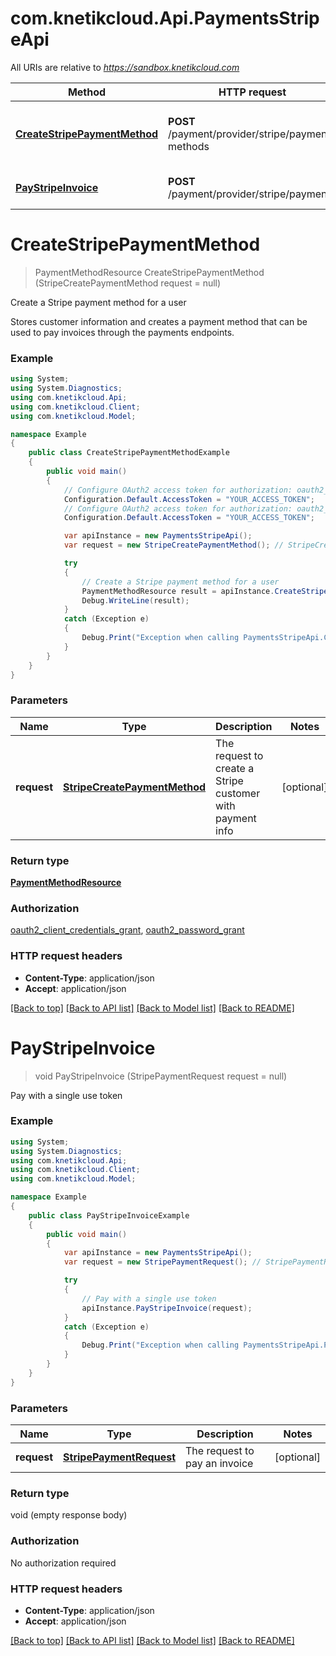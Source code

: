 # com.knetikcloud.Api.PaymentsStripeApi

All URIs are relative to *https://sandbox.knetikcloud.com*

Method | HTTP request | Description
------------- | ------------- | -------------
[**CreateStripePaymentMethod**](PaymentsStripeApi.md#createstripepaymentmethod) | **POST** /payment/provider/stripe/payment-methods | Create a Stripe payment method for a user
[**PayStripeInvoice**](PaymentsStripeApi.md#paystripeinvoice) | **POST** /payment/provider/stripe/payments | Pay with a single use token


<a name="createstripepaymentmethod"></a>
# **CreateStripePaymentMethod**
> PaymentMethodResource CreateStripePaymentMethod (StripeCreatePaymentMethod request = null)

Create a Stripe payment method for a user

Stores customer information and creates a payment method that can be used to pay invoices through the payments endpoints.

### Example
```csharp
using System;
using System.Diagnostics;
using com.knetikcloud.Api;
using com.knetikcloud.Client;
using com.knetikcloud.Model;

namespace Example
{
    public class CreateStripePaymentMethodExample
    {
        public void main()
        {
            // Configure OAuth2 access token for authorization: oauth2_client_credentials_grant
            Configuration.Default.AccessToken = "YOUR_ACCESS_TOKEN";
            // Configure OAuth2 access token for authorization: oauth2_password_grant
            Configuration.Default.AccessToken = "YOUR_ACCESS_TOKEN";

            var apiInstance = new PaymentsStripeApi();
            var request = new StripeCreatePaymentMethod(); // StripeCreatePaymentMethod | The request to create a Stripe customer with payment info (optional) 

            try
            {
                // Create a Stripe payment method for a user
                PaymentMethodResource result = apiInstance.CreateStripePaymentMethod(request);
                Debug.WriteLine(result);
            }
            catch (Exception e)
            {
                Debug.Print("Exception when calling PaymentsStripeApi.CreateStripePaymentMethod: " + e.Message );
            }
        }
    }
}
```

### Parameters

Name | Type | Description  | Notes
------------- | ------------- | ------------- | -------------
 **request** | [**StripeCreatePaymentMethod**](StripeCreatePaymentMethod.md)| The request to create a Stripe customer with payment info | [optional] 

### Return type

[**PaymentMethodResource**](PaymentMethodResource.md)

### Authorization

[oauth2_client_credentials_grant](../README.md#oauth2_client_credentials_grant), [oauth2_password_grant](../README.md#oauth2_password_grant)

### HTTP request headers

 - **Content-Type**: application/json
 - **Accept**: application/json

[[Back to top]](#) [[Back to API list]](../README.md#documentation-for-api-endpoints) [[Back to Model list]](../README.md#documentation-for-models) [[Back to README]](../README.md)

<a name="paystripeinvoice"></a>
# **PayStripeInvoice**
> void PayStripeInvoice (StripePaymentRequest request = null)

Pay with a single use token

### Example
```csharp
using System;
using System.Diagnostics;
using com.knetikcloud.Api;
using com.knetikcloud.Client;
using com.knetikcloud.Model;

namespace Example
{
    public class PayStripeInvoiceExample
    {
        public void main()
        {
            var apiInstance = new PaymentsStripeApi();
            var request = new StripePaymentRequest(); // StripePaymentRequest | The request to pay an invoice (optional) 

            try
            {
                // Pay with a single use token
                apiInstance.PayStripeInvoice(request);
            }
            catch (Exception e)
            {
                Debug.Print("Exception when calling PaymentsStripeApi.PayStripeInvoice: " + e.Message );
            }
        }
    }
}
```

### Parameters

Name | Type | Description  | Notes
------------- | ------------- | ------------- | -------------
 **request** | [**StripePaymentRequest**](StripePaymentRequest.md)| The request to pay an invoice | [optional] 

### Return type

void (empty response body)

### Authorization

No authorization required

### HTTP request headers

 - **Content-Type**: application/json
 - **Accept**: application/json

[[Back to top]](#) [[Back to API list]](../README.md#documentation-for-api-endpoints) [[Back to Model list]](../README.md#documentation-for-models) [[Back to README]](../README.md)

